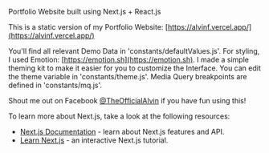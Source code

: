 Portfolio Website built using Next.js + React.js

This is a static version of my Portfolio Website: [https://alvinf.vercel.app/](https://alvinf.vercel.app/)

You'll find all relevant Demo Data in 'constants/defaultValues.js'.
For styling, I used Emotion: [https://emotion.sh](https://emotion.sh).
I made a simple theming kit to make it easier for you to customize the Interface.
You can edit the theme variable in 'constants/theme.js'.
Media Query breakpoints are defined in 'constants/mq.js'.

Shout me out on Facebook [@TheOfficialAlvin](https://facebook.com/TheOfficialAlvin) if you have fun using this!


To learn more about Next.js, take a look at the following resources:

- [Next.js Documentation](https://nextjs.org/docs) - learn about Next.js features and API.
- [Learn Next.js](https://nextjs.org/learn) - an interactive Next.js tutorial.
